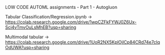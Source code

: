 LOW CODE AUTOML assignments - Part 1 - Autogluon

Tabular Classification/Regression.ipynb -> https://colab.research.google.com/drive/1wpCZFkFYWJ0Z6Ux-Sci4vTmvOuLsMhEB?usp=sharing

Multimodal tabular -> https://colab.research.google.com/drive/1UoR2NX5KplOjlCp84CRd74e7cIqOdUWA?usp=sharing
